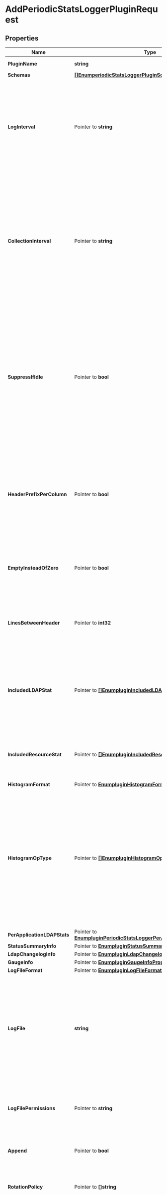 # AddPeriodicStatsLoggerPluginRequest

## Properties

Name | Type | Description | Notes
------------ | ------------- | ------------- | -------------
**PluginName** | **string** | Name of the new Plugin | 
**Schemas** | [**[]EnumperiodicStatsLoggerPluginSchemaUrn**](EnumperiodicStatsLoggerPluginSchemaUrn.md) |  | 
**LogInterval** | Pointer to **string** | The duration between statistics collection and logging. A new line is logged to the output for each interval. Setting this value too small can have an impact on performance. | [optional] 
**CollectionInterval** | Pointer to **string** | Some of the calculated statistics, such as the average and maximum queue sizes, can use multiple samples within a log interval. This value controls how often samples are gathered. It should be a multiple of the log-interval. | [optional] 
**SuppressIfIdle** | Pointer to **bool** | If the server is idle during the specified interval, then do not log any output if this property is set to true. The server is idle if during the interval, no new connections were established, no operations were processed, and no operations are pending. | [optional] 
**HeaderPrefixPerColumn** | Pointer to **bool** | This property controls whether the header prefix, which applies to a group of columns, appears at the start of each column header or only the first column in a group. | [optional] 
**EmptyInsteadOfZero** | Pointer to **bool** | This property controls whether a value in the output is shown as empty if the value is zero. | [optional] 
**LinesBetweenHeader** | Pointer to **int32** | The number of lines to log between logging the header line that summarizes the columns in the table. | [optional] 
**IncludedLDAPStat** | Pointer to [**[]EnumpluginIncludedLDAPStatProp**](EnumpluginIncludedLDAPStatProp.md) | Specifies the types of statistics related to LDAP connections and operation processing that should be included in the output. | [optional] 
**IncludedResourceStat** | Pointer to [**[]EnumpluginIncludedResourceStatProp**](EnumpluginIncludedResourceStatProp.md) | Specifies whether statistics related to resource utilization such as JVM memory. | [optional] 
**HistogramFormat** | Pointer to [**EnumpluginHistogramFormatProp**](EnumpluginHistogramFormatProp.md) |  | [optional] 
**HistogramOpType** | Pointer to [**[]EnumpluginHistogramOpTypeProp**](EnumpluginHistogramOpTypeProp.md) | Specifies the operation type(s) to use when outputting the response time histogram data. The order of the operations here determines the order of the columns in the output. Use the per-application-ldap-stats setting to further control this. | [optional] 
**PerApplicationLDAPStats** | Pointer to [**EnumpluginPeriodicStatsLoggerPerApplicationLDAPStatsProp**](EnumpluginPeriodicStatsLoggerPerApplicationLDAPStatsProp.md) |  | [optional] 
**StatusSummaryInfo** | Pointer to [**EnumpluginStatusSummaryInfoProp**](EnumpluginStatusSummaryInfoProp.md) |  | [optional] 
**LdapChangelogInfo** | Pointer to [**EnumpluginLdapChangelogInfoProp**](EnumpluginLdapChangelogInfoProp.md) |  | [optional] 
**GaugeInfo** | Pointer to [**EnumpluginGaugeInfoProp**](EnumpluginGaugeInfoProp.md) |  | [optional] 
**LogFileFormat** | Pointer to [**EnumpluginLogFileFormatProp**](EnumpluginLogFileFormatProp.md) |  | [optional] 
**LogFile** | **string** | The file name to use for the log files generated by the Periodic Stats Logger Plugin. The path to the file can be specified either as relative to the server root or as an absolute path. | 
**LogFilePermissions** | Pointer to **string** | The UNIX permissions of the log files created by this Periodic Stats Logger Plugin. | [optional] 
**Append** | Pointer to **bool** | Specifies whether to append to existing log files. | [optional] 
**RotationPolicy** | Pointer to **[]string** | The rotation policy to use for the Periodic Stats Logger Plugin . | [optional] 
**RotationListener** | Pointer to **[]string** | A listener that should be notified whenever a log file is rotated out of service. | [optional] 
**RetentionPolicy** | Pointer to **[]string** | The retention policy to use for the Periodic Stats Logger Plugin . | [optional] 
**LoggingErrorBehavior** | Pointer to [**EnumpluginLoggingErrorBehaviorProp**](EnumpluginLoggingErrorBehaviorProp.md) |  | [optional] 
**LocalDBBackendInfo** | Pointer to [**EnumpluginLocalDBBackendInfoProp**](EnumpluginLocalDBBackendInfoProp.md) |  | [optional] 
**ReplicationInfo** | Pointer to [**EnumpluginReplicationInfoProp**](EnumpluginReplicationInfoProp.md) |  | [optional] 
**EntryCacheInfo** | Pointer to [**EnumpluginEntryCacheInfoProp**](EnumpluginEntryCacheInfoProp.md) |  | [optional] 
**HostInfo** | Pointer to [**[]EnumpluginHostInfoProp**](EnumpluginHostInfoProp.md) | Specifies the level of detail to include about the host system resource utilization including CPU, memory, disk and network activity. | [optional] 
**IncludedLDAPApplication** | Pointer to **[]string** | If statistics should not be included for all applications, this property names the subset of applications that should be included. | [optional] 
**Description** | Pointer to **string** | A description for this Plugin | [optional] 
**Enabled** | **bool** | Indicates whether the plug-in is enabled for use. | 

## Methods

### NewAddPeriodicStatsLoggerPluginRequest

`func NewAddPeriodicStatsLoggerPluginRequest(pluginName string, schemas []EnumperiodicStatsLoggerPluginSchemaUrn, logFile string, enabled bool, ) *AddPeriodicStatsLoggerPluginRequest`

NewAddPeriodicStatsLoggerPluginRequest instantiates a new AddPeriodicStatsLoggerPluginRequest object
This constructor will assign default values to properties that have it defined,
and makes sure properties required by API are set, but the set of arguments
will change when the set of required properties is changed

### NewAddPeriodicStatsLoggerPluginRequestWithDefaults

`func NewAddPeriodicStatsLoggerPluginRequestWithDefaults() *AddPeriodicStatsLoggerPluginRequest`

NewAddPeriodicStatsLoggerPluginRequestWithDefaults instantiates a new AddPeriodicStatsLoggerPluginRequest object
This constructor will only assign default values to properties that have it defined,
but it doesn't guarantee that properties required by API are set

### GetPluginName

`func (o *AddPeriodicStatsLoggerPluginRequest) GetPluginName() string`

GetPluginName returns the PluginName field if non-nil, zero value otherwise.

### GetPluginNameOk

`func (o *AddPeriodicStatsLoggerPluginRequest) GetPluginNameOk() (*string, bool)`

GetPluginNameOk returns a tuple with the PluginName field if it's non-nil, zero value otherwise
and a boolean to check if the value has been set.

### SetPluginName

`func (o *AddPeriodicStatsLoggerPluginRequest) SetPluginName(v string)`

SetPluginName sets PluginName field to given value.


### GetSchemas

`func (o *AddPeriodicStatsLoggerPluginRequest) GetSchemas() []EnumperiodicStatsLoggerPluginSchemaUrn`

GetSchemas returns the Schemas field if non-nil, zero value otherwise.

### GetSchemasOk

`func (o *AddPeriodicStatsLoggerPluginRequest) GetSchemasOk() (*[]EnumperiodicStatsLoggerPluginSchemaUrn, bool)`

GetSchemasOk returns a tuple with the Schemas field if it's non-nil, zero value otherwise
and a boolean to check if the value has been set.

### SetSchemas

`func (o *AddPeriodicStatsLoggerPluginRequest) SetSchemas(v []EnumperiodicStatsLoggerPluginSchemaUrn)`

SetSchemas sets Schemas field to given value.


### GetLogInterval

`func (o *AddPeriodicStatsLoggerPluginRequest) GetLogInterval() string`

GetLogInterval returns the LogInterval field if non-nil, zero value otherwise.

### GetLogIntervalOk

`func (o *AddPeriodicStatsLoggerPluginRequest) GetLogIntervalOk() (*string, bool)`

GetLogIntervalOk returns a tuple with the LogInterval field if it's non-nil, zero value otherwise
and a boolean to check if the value has been set.

### SetLogInterval

`func (o *AddPeriodicStatsLoggerPluginRequest) SetLogInterval(v string)`

SetLogInterval sets LogInterval field to given value.

### HasLogInterval

`func (o *AddPeriodicStatsLoggerPluginRequest) HasLogInterval() bool`

HasLogInterval returns a boolean if a field has been set.

### GetCollectionInterval

`func (o *AddPeriodicStatsLoggerPluginRequest) GetCollectionInterval() string`

GetCollectionInterval returns the CollectionInterval field if non-nil, zero value otherwise.

### GetCollectionIntervalOk

`func (o *AddPeriodicStatsLoggerPluginRequest) GetCollectionIntervalOk() (*string, bool)`

GetCollectionIntervalOk returns a tuple with the CollectionInterval field if it's non-nil, zero value otherwise
and a boolean to check if the value has been set.

### SetCollectionInterval

`func (o *AddPeriodicStatsLoggerPluginRequest) SetCollectionInterval(v string)`

SetCollectionInterval sets CollectionInterval field to given value.

### HasCollectionInterval

`func (o *AddPeriodicStatsLoggerPluginRequest) HasCollectionInterval() bool`

HasCollectionInterval returns a boolean if a field has been set.

### GetSuppressIfIdle

`func (o *AddPeriodicStatsLoggerPluginRequest) GetSuppressIfIdle() bool`

GetSuppressIfIdle returns the SuppressIfIdle field if non-nil, zero value otherwise.

### GetSuppressIfIdleOk

`func (o *AddPeriodicStatsLoggerPluginRequest) GetSuppressIfIdleOk() (*bool, bool)`

GetSuppressIfIdleOk returns a tuple with the SuppressIfIdle field if it's non-nil, zero value otherwise
and a boolean to check if the value has been set.

### SetSuppressIfIdle

`func (o *AddPeriodicStatsLoggerPluginRequest) SetSuppressIfIdle(v bool)`

SetSuppressIfIdle sets SuppressIfIdle field to given value.

### HasSuppressIfIdle

`func (o *AddPeriodicStatsLoggerPluginRequest) HasSuppressIfIdle() bool`

HasSuppressIfIdle returns a boolean if a field has been set.

### GetHeaderPrefixPerColumn

`func (o *AddPeriodicStatsLoggerPluginRequest) GetHeaderPrefixPerColumn() bool`

GetHeaderPrefixPerColumn returns the HeaderPrefixPerColumn field if non-nil, zero value otherwise.

### GetHeaderPrefixPerColumnOk

`func (o *AddPeriodicStatsLoggerPluginRequest) GetHeaderPrefixPerColumnOk() (*bool, bool)`

GetHeaderPrefixPerColumnOk returns a tuple with the HeaderPrefixPerColumn field if it's non-nil, zero value otherwise
and a boolean to check if the value has been set.

### SetHeaderPrefixPerColumn

`func (o *AddPeriodicStatsLoggerPluginRequest) SetHeaderPrefixPerColumn(v bool)`

SetHeaderPrefixPerColumn sets HeaderPrefixPerColumn field to given value.

### HasHeaderPrefixPerColumn

`func (o *AddPeriodicStatsLoggerPluginRequest) HasHeaderPrefixPerColumn() bool`

HasHeaderPrefixPerColumn returns a boolean if a field has been set.

### GetEmptyInsteadOfZero

`func (o *AddPeriodicStatsLoggerPluginRequest) GetEmptyInsteadOfZero() bool`

GetEmptyInsteadOfZero returns the EmptyInsteadOfZero field if non-nil, zero value otherwise.

### GetEmptyInsteadOfZeroOk

`func (o *AddPeriodicStatsLoggerPluginRequest) GetEmptyInsteadOfZeroOk() (*bool, bool)`

GetEmptyInsteadOfZeroOk returns a tuple with the EmptyInsteadOfZero field if it's non-nil, zero value otherwise
and a boolean to check if the value has been set.

### SetEmptyInsteadOfZero

`func (o *AddPeriodicStatsLoggerPluginRequest) SetEmptyInsteadOfZero(v bool)`

SetEmptyInsteadOfZero sets EmptyInsteadOfZero field to given value.

### HasEmptyInsteadOfZero

`func (o *AddPeriodicStatsLoggerPluginRequest) HasEmptyInsteadOfZero() bool`

HasEmptyInsteadOfZero returns a boolean if a field has been set.

### GetLinesBetweenHeader

`func (o *AddPeriodicStatsLoggerPluginRequest) GetLinesBetweenHeader() int32`

GetLinesBetweenHeader returns the LinesBetweenHeader field if non-nil, zero value otherwise.

### GetLinesBetweenHeaderOk

`func (o *AddPeriodicStatsLoggerPluginRequest) GetLinesBetweenHeaderOk() (*int32, bool)`

GetLinesBetweenHeaderOk returns a tuple with the LinesBetweenHeader field if it's non-nil, zero value otherwise
and a boolean to check if the value has been set.

### SetLinesBetweenHeader

`func (o *AddPeriodicStatsLoggerPluginRequest) SetLinesBetweenHeader(v int32)`

SetLinesBetweenHeader sets LinesBetweenHeader field to given value.

### HasLinesBetweenHeader

`func (o *AddPeriodicStatsLoggerPluginRequest) HasLinesBetweenHeader() bool`

HasLinesBetweenHeader returns a boolean if a field has been set.

### GetIncludedLDAPStat

`func (o *AddPeriodicStatsLoggerPluginRequest) GetIncludedLDAPStat() []EnumpluginIncludedLDAPStatProp`

GetIncludedLDAPStat returns the IncludedLDAPStat field if non-nil, zero value otherwise.

### GetIncludedLDAPStatOk

`func (o *AddPeriodicStatsLoggerPluginRequest) GetIncludedLDAPStatOk() (*[]EnumpluginIncludedLDAPStatProp, bool)`

GetIncludedLDAPStatOk returns a tuple with the IncludedLDAPStat field if it's non-nil, zero value otherwise
and a boolean to check if the value has been set.

### SetIncludedLDAPStat

`func (o *AddPeriodicStatsLoggerPluginRequest) SetIncludedLDAPStat(v []EnumpluginIncludedLDAPStatProp)`

SetIncludedLDAPStat sets IncludedLDAPStat field to given value.

### HasIncludedLDAPStat

`func (o *AddPeriodicStatsLoggerPluginRequest) HasIncludedLDAPStat() bool`

HasIncludedLDAPStat returns a boolean if a field has been set.

### GetIncludedResourceStat

`func (o *AddPeriodicStatsLoggerPluginRequest) GetIncludedResourceStat() []EnumpluginIncludedResourceStatProp`

GetIncludedResourceStat returns the IncludedResourceStat field if non-nil, zero value otherwise.

### GetIncludedResourceStatOk

`func (o *AddPeriodicStatsLoggerPluginRequest) GetIncludedResourceStatOk() (*[]EnumpluginIncludedResourceStatProp, bool)`

GetIncludedResourceStatOk returns a tuple with the IncludedResourceStat field if it's non-nil, zero value otherwise
and a boolean to check if the value has been set.

### SetIncludedResourceStat

`func (o *AddPeriodicStatsLoggerPluginRequest) SetIncludedResourceStat(v []EnumpluginIncludedResourceStatProp)`

SetIncludedResourceStat sets IncludedResourceStat field to given value.

### HasIncludedResourceStat

`func (o *AddPeriodicStatsLoggerPluginRequest) HasIncludedResourceStat() bool`

HasIncludedResourceStat returns a boolean if a field has been set.

### GetHistogramFormat

`func (o *AddPeriodicStatsLoggerPluginRequest) GetHistogramFormat() EnumpluginHistogramFormatProp`

GetHistogramFormat returns the HistogramFormat field if non-nil, zero value otherwise.

### GetHistogramFormatOk

`func (o *AddPeriodicStatsLoggerPluginRequest) GetHistogramFormatOk() (*EnumpluginHistogramFormatProp, bool)`

GetHistogramFormatOk returns a tuple with the HistogramFormat field if it's non-nil, zero value otherwise
and a boolean to check if the value has been set.

### SetHistogramFormat

`func (o *AddPeriodicStatsLoggerPluginRequest) SetHistogramFormat(v EnumpluginHistogramFormatProp)`

SetHistogramFormat sets HistogramFormat field to given value.

### HasHistogramFormat

`func (o *AddPeriodicStatsLoggerPluginRequest) HasHistogramFormat() bool`

HasHistogramFormat returns a boolean if a field has been set.

### GetHistogramOpType

`func (o *AddPeriodicStatsLoggerPluginRequest) GetHistogramOpType() []EnumpluginHistogramOpTypeProp`

GetHistogramOpType returns the HistogramOpType field if non-nil, zero value otherwise.

### GetHistogramOpTypeOk

`func (o *AddPeriodicStatsLoggerPluginRequest) GetHistogramOpTypeOk() (*[]EnumpluginHistogramOpTypeProp, bool)`

GetHistogramOpTypeOk returns a tuple with the HistogramOpType field if it's non-nil, zero value otherwise
and a boolean to check if the value has been set.

### SetHistogramOpType

`func (o *AddPeriodicStatsLoggerPluginRequest) SetHistogramOpType(v []EnumpluginHistogramOpTypeProp)`

SetHistogramOpType sets HistogramOpType field to given value.

### HasHistogramOpType

`func (o *AddPeriodicStatsLoggerPluginRequest) HasHistogramOpType() bool`

HasHistogramOpType returns a boolean if a field has been set.

### GetPerApplicationLDAPStats

`func (o *AddPeriodicStatsLoggerPluginRequest) GetPerApplicationLDAPStats() EnumpluginPeriodicStatsLoggerPerApplicationLDAPStatsProp`

GetPerApplicationLDAPStats returns the PerApplicationLDAPStats field if non-nil, zero value otherwise.

### GetPerApplicationLDAPStatsOk

`func (o *AddPeriodicStatsLoggerPluginRequest) GetPerApplicationLDAPStatsOk() (*EnumpluginPeriodicStatsLoggerPerApplicationLDAPStatsProp, bool)`

GetPerApplicationLDAPStatsOk returns a tuple with the PerApplicationLDAPStats field if it's non-nil, zero value otherwise
and a boolean to check if the value has been set.

### SetPerApplicationLDAPStats

`func (o *AddPeriodicStatsLoggerPluginRequest) SetPerApplicationLDAPStats(v EnumpluginPeriodicStatsLoggerPerApplicationLDAPStatsProp)`

SetPerApplicationLDAPStats sets PerApplicationLDAPStats field to given value.

### HasPerApplicationLDAPStats

`func (o *AddPeriodicStatsLoggerPluginRequest) HasPerApplicationLDAPStats() bool`

HasPerApplicationLDAPStats returns a boolean if a field has been set.

### GetStatusSummaryInfo

`func (o *AddPeriodicStatsLoggerPluginRequest) GetStatusSummaryInfo() EnumpluginStatusSummaryInfoProp`

GetStatusSummaryInfo returns the StatusSummaryInfo field if non-nil, zero value otherwise.

### GetStatusSummaryInfoOk

`func (o *AddPeriodicStatsLoggerPluginRequest) GetStatusSummaryInfoOk() (*EnumpluginStatusSummaryInfoProp, bool)`

GetStatusSummaryInfoOk returns a tuple with the StatusSummaryInfo field if it's non-nil, zero value otherwise
and a boolean to check if the value has been set.

### SetStatusSummaryInfo

`func (o *AddPeriodicStatsLoggerPluginRequest) SetStatusSummaryInfo(v EnumpluginStatusSummaryInfoProp)`

SetStatusSummaryInfo sets StatusSummaryInfo field to given value.

### HasStatusSummaryInfo

`func (o *AddPeriodicStatsLoggerPluginRequest) HasStatusSummaryInfo() bool`

HasStatusSummaryInfo returns a boolean if a field has been set.

### GetLdapChangelogInfo

`func (o *AddPeriodicStatsLoggerPluginRequest) GetLdapChangelogInfo() EnumpluginLdapChangelogInfoProp`

GetLdapChangelogInfo returns the LdapChangelogInfo field if non-nil, zero value otherwise.

### GetLdapChangelogInfoOk

`func (o *AddPeriodicStatsLoggerPluginRequest) GetLdapChangelogInfoOk() (*EnumpluginLdapChangelogInfoProp, bool)`

GetLdapChangelogInfoOk returns a tuple with the LdapChangelogInfo field if it's non-nil, zero value otherwise
and a boolean to check if the value has been set.

### SetLdapChangelogInfo

`func (o *AddPeriodicStatsLoggerPluginRequest) SetLdapChangelogInfo(v EnumpluginLdapChangelogInfoProp)`

SetLdapChangelogInfo sets LdapChangelogInfo field to given value.

### HasLdapChangelogInfo

`func (o *AddPeriodicStatsLoggerPluginRequest) HasLdapChangelogInfo() bool`

HasLdapChangelogInfo returns a boolean if a field has been set.

### GetGaugeInfo

`func (o *AddPeriodicStatsLoggerPluginRequest) GetGaugeInfo() EnumpluginGaugeInfoProp`

GetGaugeInfo returns the GaugeInfo field if non-nil, zero value otherwise.

### GetGaugeInfoOk

`func (o *AddPeriodicStatsLoggerPluginRequest) GetGaugeInfoOk() (*EnumpluginGaugeInfoProp, bool)`

GetGaugeInfoOk returns a tuple with the GaugeInfo field if it's non-nil, zero value otherwise
and a boolean to check if the value has been set.

### SetGaugeInfo

`func (o *AddPeriodicStatsLoggerPluginRequest) SetGaugeInfo(v EnumpluginGaugeInfoProp)`

SetGaugeInfo sets GaugeInfo field to given value.

### HasGaugeInfo

`func (o *AddPeriodicStatsLoggerPluginRequest) HasGaugeInfo() bool`

HasGaugeInfo returns a boolean if a field has been set.

### GetLogFileFormat

`func (o *AddPeriodicStatsLoggerPluginRequest) GetLogFileFormat() EnumpluginLogFileFormatProp`

GetLogFileFormat returns the LogFileFormat field if non-nil, zero value otherwise.

### GetLogFileFormatOk

`func (o *AddPeriodicStatsLoggerPluginRequest) GetLogFileFormatOk() (*EnumpluginLogFileFormatProp, bool)`

GetLogFileFormatOk returns a tuple with the LogFileFormat field if it's non-nil, zero value otherwise
and a boolean to check if the value has been set.

### SetLogFileFormat

`func (o *AddPeriodicStatsLoggerPluginRequest) SetLogFileFormat(v EnumpluginLogFileFormatProp)`

SetLogFileFormat sets LogFileFormat field to given value.

### HasLogFileFormat

`func (o *AddPeriodicStatsLoggerPluginRequest) HasLogFileFormat() bool`

HasLogFileFormat returns a boolean if a field has been set.

### GetLogFile

`func (o *AddPeriodicStatsLoggerPluginRequest) GetLogFile() string`

GetLogFile returns the LogFile field if non-nil, zero value otherwise.

### GetLogFileOk

`func (o *AddPeriodicStatsLoggerPluginRequest) GetLogFileOk() (*string, bool)`

GetLogFileOk returns a tuple with the LogFile field if it's non-nil, zero value otherwise
and a boolean to check if the value has been set.

### SetLogFile

`func (o *AddPeriodicStatsLoggerPluginRequest) SetLogFile(v string)`

SetLogFile sets LogFile field to given value.


### GetLogFilePermissions

`func (o *AddPeriodicStatsLoggerPluginRequest) GetLogFilePermissions() string`

GetLogFilePermissions returns the LogFilePermissions field if non-nil, zero value otherwise.

### GetLogFilePermissionsOk

`func (o *AddPeriodicStatsLoggerPluginRequest) GetLogFilePermissionsOk() (*string, bool)`

GetLogFilePermissionsOk returns a tuple with the LogFilePermissions field if it's non-nil, zero value otherwise
and a boolean to check if the value has been set.

### SetLogFilePermissions

`func (o *AddPeriodicStatsLoggerPluginRequest) SetLogFilePermissions(v string)`

SetLogFilePermissions sets LogFilePermissions field to given value.

### HasLogFilePermissions

`func (o *AddPeriodicStatsLoggerPluginRequest) HasLogFilePermissions() bool`

HasLogFilePermissions returns a boolean if a field has been set.

### GetAppend

`func (o *AddPeriodicStatsLoggerPluginRequest) GetAppend() bool`

GetAppend returns the Append field if non-nil, zero value otherwise.

### GetAppendOk

`func (o *AddPeriodicStatsLoggerPluginRequest) GetAppendOk() (*bool, bool)`

GetAppendOk returns a tuple with the Append field if it's non-nil, zero value otherwise
and a boolean to check if the value has been set.

### SetAppend

`func (o *AddPeriodicStatsLoggerPluginRequest) SetAppend(v bool)`

SetAppend sets Append field to given value.

### HasAppend

`func (o *AddPeriodicStatsLoggerPluginRequest) HasAppend() bool`

HasAppend returns a boolean if a field has been set.

### GetRotationPolicy

`func (o *AddPeriodicStatsLoggerPluginRequest) GetRotationPolicy() []string`

GetRotationPolicy returns the RotationPolicy field if non-nil, zero value otherwise.

### GetRotationPolicyOk

`func (o *AddPeriodicStatsLoggerPluginRequest) GetRotationPolicyOk() (*[]string, bool)`

GetRotationPolicyOk returns a tuple with the RotationPolicy field if it's non-nil, zero value otherwise
and a boolean to check if the value has been set.

### SetRotationPolicy

`func (o *AddPeriodicStatsLoggerPluginRequest) SetRotationPolicy(v []string)`

SetRotationPolicy sets RotationPolicy field to given value.

### HasRotationPolicy

`func (o *AddPeriodicStatsLoggerPluginRequest) HasRotationPolicy() bool`

HasRotationPolicy returns a boolean if a field has been set.

### GetRotationListener

`func (o *AddPeriodicStatsLoggerPluginRequest) GetRotationListener() []string`

GetRotationListener returns the RotationListener field if non-nil, zero value otherwise.

### GetRotationListenerOk

`func (o *AddPeriodicStatsLoggerPluginRequest) GetRotationListenerOk() (*[]string, bool)`

GetRotationListenerOk returns a tuple with the RotationListener field if it's non-nil, zero value otherwise
and a boolean to check if the value has been set.

### SetRotationListener

`func (o *AddPeriodicStatsLoggerPluginRequest) SetRotationListener(v []string)`

SetRotationListener sets RotationListener field to given value.

### HasRotationListener

`func (o *AddPeriodicStatsLoggerPluginRequest) HasRotationListener() bool`

HasRotationListener returns a boolean if a field has been set.

### GetRetentionPolicy

`func (o *AddPeriodicStatsLoggerPluginRequest) GetRetentionPolicy() []string`

GetRetentionPolicy returns the RetentionPolicy field if non-nil, zero value otherwise.

### GetRetentionPolicyOk

`func (o *AddPeriodicStatsLoggerPluginRequest) GetRetentionPolicyOk() (*[]string, bool)`

GetRetentionPolicyOk returns a tuple with the RetentionPolicy field if it's non-nil, zero value otherwise
and a boolean to check if the value has been set.

### SetRetentionPolicy

`func (o *AddPeriodicStatsLoggerPluginRequest) SetRetentionPolicy(v []string)`

SetRetentionPolicy sets RetentionPolicy field to given value.

### HasRetentionPolicy

`func (o *AddPeriodicStatsLoggerPluginRequest) HasRetentionPolicy() bool`

HasRetentionPolicy returns a boolean if a field has been set.

### GetLoggingErrorBehavior

`func (o *AddPeriodicStatsLoggerPluginRequest) GetLoggingErrorBehavior() EnumpluginLoggingErrorBehaviorProp`

GetLoggingErrorBehavior returns the LoggingErrorBehavior field if non-nil, zero value otherwise.

### GetLoggingErrorBehaviorOk

`func (o *AddPeriodicStatsLoggerPluginRequest) GetLoggingErrorBehaviorOk() (*EnumpluginLoggingErrorBehaviorProp, bool)`

GetLoggingErrorBehaviorOk returns a tuple with the LoggingErrorBehavior field if it's non-nil, zero value otherwise
and a boolean to check if the value has been set.

### SetLoggingErrorBehavior

`func (o *AddPeriodicStatsLoggerPluginRequest) SetLoggingErrorBehavior(v EnumpluginLoggingErrorBehaviorProp)`

SetLoggingErrorBehavior sets LoggingErrorBehavior field to given value.

### HasLoggingErrorBehavior

`func (o *AddPeriodicStatsLoggerPluginRequest) HasLoggingErrorBehavior() bool`

HasLoggingErrorBehavior returns a boolean if a field has been set.

### GetLocalDBBackendInfo

`func (o *AddPeriodicStatsLoggerPluginRequest) GetLocalDBBackendInfo() EnumpluginLocalDBBackendInfoProp`

GetLocalDBBackendInfo returns the LocalDBBackendInfo field if non-nil, zero value otherwise.

### GetLocalDBBackendInfoOk

`func (o *AddPeriodicStatsLoggerPluginRequest) GetLocalDBBackendInfoOk() (*EnumpluginLocalDBBackendInfoProp, bool)`

GetLocalDBBackendInfoOk returns a tuple with the LocalDBBackendInfo field if it's non-nil, zero value otherwise
and a boolean to check if the value has been set.

### SetLocalDBBackendInfo

`func (o *AddPeriodicStatsLoggerPluginRequest) SetLocalDBBackendInfo(v EnumpluginLocalDBBackendInfoProp)`

SetLocalDBBackendInfo sets LocalDBBackendInfo field to given value.

### HasLocalDBBackendInfo

`func (o *AddPeriodicStatsLoggerPluginRequest) HasLocalDBBackendInfo() bool`

HasLocalDBBackendInfo returns a boolean if a field has been set.

### GetReplicationInfo

`func (o *AddPeriodicStatsLoggerPluginRequest) GetReplicationInfo() EnumpluginReplicationInfoProp`

GetReplicationInfo returns the ReplicationInfo field if non-nil, zero value otherwise.

### GetReplicationInfoOk

`func (o *AddPeriodicStatsLoggerPluginRequest) GetReplicationInfoOk() (*EnumpluginReplicationInfoProp, bool)`

GetReplicationInfoOk returns a tuple with the ReplicationInfo field if it's non-nil, zero value otherwise
and a boolean to check if the value has been set.

### SetReplicationInfo

`func (o *AddPeriodicStatsLoggerPluginRequest) SetReplicationInfo(v EnumpluginReplicationInfoProp)`

SetReplicationInfo sets ReplicationInfo field to given value.

### HasReplicationInfo

`func (o *AddPeriodicStatsLoggerPluginRequest) HasReplicationInfo() bool`

HasReplicationInfo returns a boolean if a field has been set.

### GetEntryCacheInfo

`func (o *AddPeriodicStatsLoggerPluginRequest) GetEntryCacheInfo() EnumpluginEntryCacheInfoProp`

GetEntryCacheInfo returns the EntryCacheInfo field if non-nil, zero value otherwise.

### GetEntryCacheInfoOk

`func (o *AddPeriodicStatsLoggerPluginRequest) GetEntryCacheInfoOk() (*EnumpluginEntryCacheInfoProp, bool)`

GetEntryCacheInfoOk returns a tuple with the EntryCacheInfo field if it's non-nil, zero value otherwise
and a boolean to check if the value has been set.

### SetEntryCacheInfo

`func (o *AddPeriodicStatsLoggerPluginRequest) SetEntryCacheInfo(v EnumpluginEntryCacheInfoProp)`

SetEntryCacheInfo sets EntryCacheInfo field to given value.

### HasEntryCacheInfo

`func (o *AddPeriodicStatsLoggerPluginRequest) HasEntryCacheInfo() bool`

HasEntryCacheInfo returns a boolean if a field has been set.

### GetHostInfo

`func (o *AddPeriodicStatsLoggerPluginRequest) GetHostInfo() []EnumpluginHostInfoProp`

GetHostInfo returns the HostInfo field if non-nil, zero value otherwise.

### GetHostInfoOk

`func (o *AddPeriodicStatsLoggerPluginRequest) GetHostInfoOk() (*[]EnumpluginHostInfoProp, bool)`

GetHostInfoOk returns a tuple with the HostInfo field if it's non-nil, zero value otherwise
and a boolean to check if the value has been set.

### SetHostInfo

`func (o *AddPeriodicStatsLoggerPluginRequest) SetHostInfo(v []EnumpluginHostInfoProp)`

SetHostInfo sets HostInfo field to given value.

### HasHostInfo

`func (o *AddPeriodicStatsLoggerPluginRequest) HasHostInfo() bool`

HasHostInfo returns a boolean if a field has been set.

### GetIncludedLDAPApplication

`func (o *AddPeriodicStatsLoggerPluginRequest) GetIncludedLDAPApplication() []string`

GetIncludedLDAPApplication returns the IncludedLDAPApplication field if non-nil, zero value otherwise.

### GetIncludedLDAPApplicationOk

`func (o *AddPeriodicStatsLoggerPluginRequest) GetIncludedLDAPApplicationOk() (*[]string, bool)`

GetIncludedLDAPApplicationOk returns a tuple with the IncludedLDAPApplication field if it's non-nil, zero value otherwise
and a boolean to check if the value has been set.

### SetIncludedLDAPApplication

`func (o *AddPeriodicStatsLoggerPluginRequest) SetIncludedLDAPApplication(v []string)`

SetIncludedLDAPApplication sets IncludedLDAPApplication field to given value.

### HasIncludedLDAPApplication

`func (o *AddPeriodicStatsLoggerPluginRequest) HasIncludedLDAPApplication() bool`

HasIncludedLDAPApplication returns a boolean if a field has been set.

### GetDescription

`func (o *AddPeriodicStatsLoggerPluginRequest) GetDescription() string`

GetDescription returns the Description field if non-nil, zero value otherwise.

### GetDescriptionOk

`func (o *AddPeriodicStatsLoggerPluginRequest) GetDescriptionOk() (*string, bool)`

GetDescriptionOk returns a tuple with the Description field if it's non-nil, zero value otherwise
and a boolean to check if the value has been set.

### SetDescription

`func (o *AddPeriodicStatsLoggerPluginRequest) SetDescription(v string)`

SetDescription sets Description field to given value.

### HasDescription

`func (o *AddPeriodicStatsLoggerPluginRequest) HasDescription() bool`

HasDescription returns a boolean if a field has been set.

### GetEnabled

`func (o *AddPeriodicStatsLoggerPluginRequest) GetEnabled() bool`

GetEnabled returns the Enabled field if non-nil, zero value otherwise.

### GetEnabledOk

`func (o *AddPeriodicStatsLoggerPluginRequest) GetEnabledOk() (*bool, bool)`

GetEnabledOk returns a tuple with the Enabled field if it's non-nil, zero value otherwise
and a boolean to check if the value has been set.

### SetEnabled

`func (o *AddPeriodicStatsLoggerPluginRequest) SetEnabled(v bool)`

SetEnabled sets Enabled field to given value.



[[Back to Model list]](../README.md#documentation-for-models) [[Back to API list]](../README.md#documentation-for-api-endpoints) [[Back to README]](../README.md)


